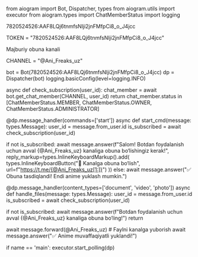 from aiogram import Bot, Dispatcher, types from aiogram.utils import executor from aiogram.types import ChatMemberStatus import logging

7820524526:AAF8LQj6tnmfsNlji2jnFMfpCi8_o_J4jcc

TOKEN = "7820524526:AAF8LQj6tnmfsNlji2jnFMfpCi8_o_J4jcc"

Majburiy obuna kanali

CHANNEL = "@Ani_Freaks_uz"

bot = Bot(7820524526:AAF8LQj6tnmfsNlji2jnFMfpCi8_o_J4jcc) dp = Dispatcher(bot) logging.basicConfig(level=logging.INFO)

async def check_subscription(user_id): chat_member = await bot.get_chat_member(CHANNEL, user_id) return chat_member.status in [ChatMemberStatus.MEMBER, ChatMemberStatus.OWNER, ChatMemberStatus.ADMINISTRATOR]

@dp.message_handler(commands=['start']) async def start_cmd(message: types.Message): user_id = message.from_user.id is_subscribed = await check_subscription(user_id)

if not is_subscribed:
    await message.answer(f"Salom! Botdan foydalanish uchun avval {@Ani_Freaks_uz} kanaliga obuna bo‘lishingiz kerak!", 
                         reply_markup=types.InlineKeyboardMarkup().add(
                             types.InlineKeyboardButton("📢 Kanalga obuna bo‘lish", url=f"https://t.me/{@Ani_Freaks_uz[1:]}")
                         ))
else:
    await message.answer("✅ Obuna tasdiqlandi! Endi anime yuklash mumkin.")

@dp.message_handler(content_types=['document', 'video', 'photo']) async def handle_files(message: types.Message): user_id = message.from_user.id is_subscribed = await check_subscription(user_id)

if not is_subscribed:
    await message.answer(f"Botdan foydalanish uchun avval {@Ani_Freaks_uz} kanaliga obuna bo‘ling!")
    return

await message.forward(@Ani_Freaks_uz)  # Faylni kanalga yuborish
await message.answer("✅ Anime muvaffaqiyatli yuklandi!")

if name == 'main': executor.start_polling(dp)


